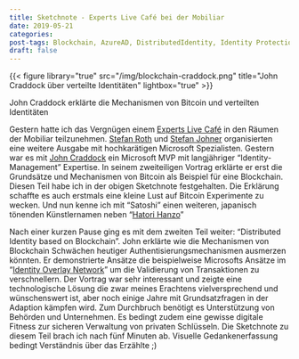 ```yaml
---
title: Sketchnote - Experts Live Café bei der Mobiliar
date: 2019-05-21
categories:
post-tags: Blockchain, AzureAD, DistributedIdentity, Identity Protection
draft: false 
---
```


{{< figure library="true" src="/img/blockchain-craddock.png" title="John Craddock über verteilte Identitäten" lightbox="true" >}}

John Craddock erklärte die Mechanismen von Bitcoin und verteilten Identitäten

Gestern hatte ich das Vergnügen einem [Experts Live Café](https://www.switzerland.expertslive.cafe/) in den Räumen der Mobiliar teilzunehmen. [Stefan Roth](https://twitter.com/stefanroth_net) und [Stefan Johner](https://twitter.com/JohnerStefan) organisierten eine weitere Ausgabe mit hochkarätigen Microsoft Spezialisten. Gestern war es mit [John Craddock](https://twitter.com/john_craddock) ein Microsoft MVP mit langjähriger “Identity-Management” Expertise. In seinem zweiteiligen Vortrag erklärte er erst die Grundsätze und Mechanismen von Bitcoin als Beispiel für eine Blockchain. Diesen Teil habe ich in der obigen Sketchnote festgehalten. Die Erklärung schaffte es auch erstmals eine kleine Lust auf Bitcoin Experimente zu wecken. Und nun kenne ich mit “Satoshi” einen weiteren, japanisch tönenden Künstlernamen neben “[Hatori Hanzo](https://killbill.fandom.com/wiki/Hattori_Hanz%C5%8D)”

Nach einer kurzen Pause ging es mit dem zweiten Teil weiter: “Distributed Identity based on Blockchain”. John erklärte wie die Mechanismen von Blockchain Schwächen heutiger Authentisierungsmechanismen ausmerzen könnten. Er demonstrierte Ansätze die beispielweise Microsofts Ansätze im “[Identity Overlay Network](https://techcommunity.microsoft.com/t5/Azure-Active-Directory-Identity/Toward-scalable-decentralized-identifier-systems/ba-p/560168)” um die Validierung von Transaktionen zu verschnellern. Der Vortrag war sehr interessant und zeigte eine technologische Lösung die zwar meines Erachtens vielversprechend und wünschenswert ist, aber noch einige Jahre mit Grundsatzfragen in der Adaption kämpfen wird. Zum Durchbruch benötigt es Unterstützung von Behörden und Unternehmen. Es bedingt zudem eine gewisse digitale Fitness zur sicheren Verwaltung von privaten Schlüsseln. Die Sketchnote zu diesem Teil brach ich nach fünf Minuten ab. Visuelle Gedankenerfassung bedingt Verständnis über das Erzählte ;)